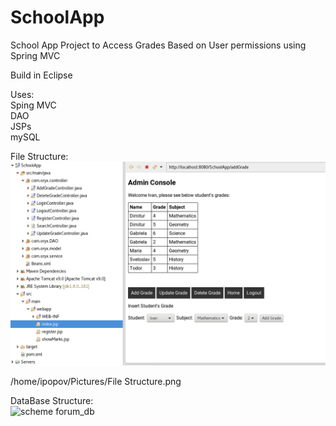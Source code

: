 # SchoolApp
School App Project to Access Grades Based on User permissions using Spring MVC

Build in Eclipse

Uses:  
Sping MVC  
DAO  
JSPs  
mySQL

File Structure:  
![structure](https://raw.githubusercontent.com/iordan-popov/SchoolApp/master/File%20Structure.png)  


/home/ipopov/Pictures/File Structure.png

DataBase Structure:  
![scheme forum_db](https://user-images.githubusercontent.com/32633866/37174851-70afe3ce-2320-11e8-86c7-4686008afadd.JPG)
